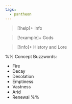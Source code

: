 ```yaml
---
tags:
  - pantheon
---
```

>[!help]+ Info

>[!example]+ Gods

> [!info]+ History and Lore

%%
Concept Buzzwords:
- Fire
- Decay
- Desolation
- Emptiness
- Vastness
- Arid
- Renewal
%%